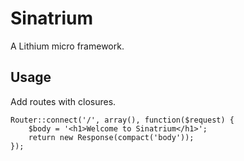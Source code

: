 # Sinatrium

A Lithium micro framework.

## Usage

Add routes with closures.

```
Router::connect('/', array(), function($request) {
	$body = '<h1>Welcome to Sinatrium</h1>';
	return new Response(compact('body'));
});
```

